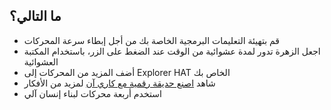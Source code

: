 ## ما التالي؟

- قم بتهيئة التعليمات البرمجية الخاصة بك من أجل إبطاء سرعة المحركات
- اجعل الزهرة تدور لمدة عشوائية من الوقت عند الضغط على الزر، باستخدام المكتبة العشوائية
- أضف المزيد من المحركات إلى Explorer HAT الخاص بك
- شاهد [اصنع حديقة رقمية مع كاري آن](https://www.youtube.com/watch?v=4Fs7y7gZIag) لمزيد من الأفكار
- استخدم أربعة محركات لبناء إنسان آلي
